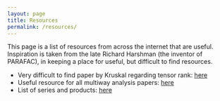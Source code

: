 ```yaml
---
layout: page
title: Resources
permalink: /resources/
---
```


This page is a list of resources from across the internet that are useful. Inspiration is taken from the late Richard Harshman (the inventor of PARAFAC), in keeping a place for useful, but difficult to find resources.

* Very difficult to find paper by Kruskal regarding tensor rank: [here](https://www.psychology.uwo.ca/faculty/harshman/jbkrank.pdf)
* Useful resource for all multiway analysis papers: [here](http://three-mode.leidenuniv.nl/bibliogr/bibliogr.htm)
* List of series and products: [here](http://www-elsa.physik.uni-bonn.de/~dieckman/InfProd/InfProd.html)
